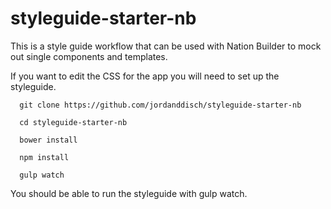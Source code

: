 # styleguide-starter-nb
This is a style guide workflow that can be used with Nation Builder to mock out single components and templates.

If you want to edit the CSS for the app you will need to set up the styleguide.

```
  git clone https://github.com/jordanddisch/styleguide-starter-nb
```

```
  cd styleguide-starter-nb
```

```
  bower install
```

```
  npm install
```

```
  gulp watch
```

You should be able to run the styleguide with gulp watch.
